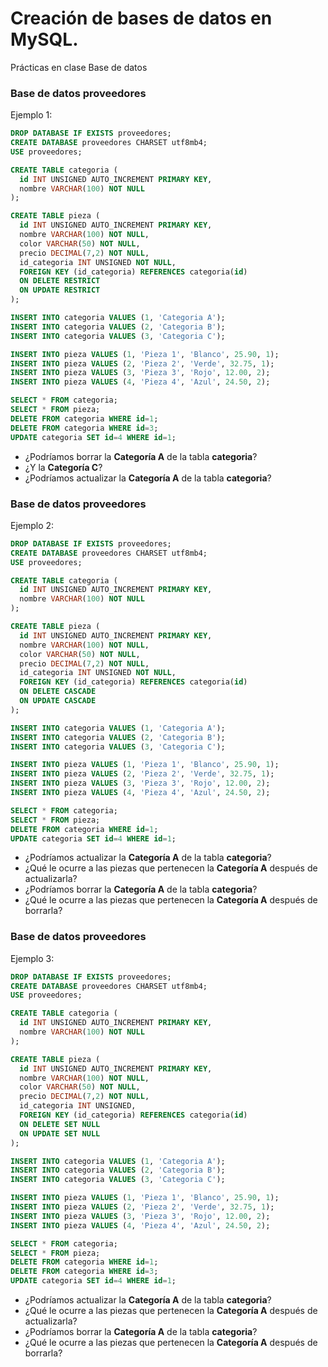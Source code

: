 # Creación de bases de datos en MySQL.
Prácticas en clase Base de datos

### Base de datos proveedores
Ejemplo 1:
```sql
DROP DATABASE IF EXISTS proveedores;
CREATE DATABASE proveedores CHARSET utf8mb4;
USE proveedores;

CREATE TABLE categoria (
  id INT UNSIGNED AUTO_INCREMENT PRIMARY KEY,
  nombre VARCHAR(100) NOT NULL
);

CREATE TABLE pieza (
  id INT UNSIGNED AUTO_INCREMENT PRIMARY KEY,
  nombre VARCHAR(100) NOT NULL,
  color VARCHAR(50) NOT NULL,
  precio DECIMAL(7,2) NOT NULL,  
  id_categoria INT UNSIGNED NOT NULL,
  FOREIGN KEY (id_categoria) REFERENCES categoria(id)
  ON DELETE RESTRICT
  ON UPDATE RESTRICT
);

INSERT INTO categoria VALUES (1, 'Categoria A');
INSERT INTO categoria VALUES (2, 'Categoria B');
INSERT INTO categoria VALUES (3, 'Categoria C');

INSERT INTO pieza VALUES (1, 'Pieza 1', 'Blanco', 25.90, 1);
INSERT INTO pieza VALUES (2, 'Pieza 2', 'Verde', 32.75, 1);
INSERT INTO pieza VALUES (3, 'Pieza 3', 'Rojo', 12.00, 2);
INSERT INTO pieza VALUES (4, 'Pieza 4', 'Azul', 24.50, 2);

SELECT * FROM categoria;
SELECT * FROM pieza;
DELETE FROM categoria WHERE id=1;
DELETE FROM categoria WHERE id=3;
UPDATE categoria SET id=4 WHERE id=1;
```
+ ¿Podríamos borrar la **Categoría A** de la tabla **categoria**?
+ ¿Y la **Categoría C**?
+ ¿Podríamos actualizar la **Categoría A** de la tabla **categoria**?

### Base de datos proveedores
Ejemplo 2:
```sql
DROP DATABASE IF EXISTS proveedores;
CREATE DATABASE proveedores CHARSET utf8mb4;
USE proveedores;

CREATE TABLE categoria (
  id INT UNSIGNED AUTO_INCREMENT PRIMARY KEY,
  nombre VARCHAR(100) NOT NULL
);

CREATE TABLE pieza (
  id INT UNSIGNED AUTO_INCREMENT PRIMARY KEY,
  nombre VARCHAR(100) NOT NULL,
  color VARCHAR(50) NOT NULL,
  precio DECIMAL(7,2) NOT NULL,  
  id_categoria INT UNSIGNED NOT NULL,
  FOREIGN KEY (id_categoria) REFERENCES categoria(id)
  ON DELETE CASCADE
  ON UPDATE CASCADE
);

INSERT INTO categoria VALUES (1, 'Categoria A');
INSERT INTO categoria VALUES (2, 'Categoria B');
INSERT INTO categoria VALUES (3, 'Categoria C');

INSERT INTO pieza VALUES (1, 'Pieza 1', 'Blanco', 25.90, 1);
INSERT INTO pieza VALUES (2, 'Pieza 2', 'Verde', 32.75, 1);
INSERT INTO pieza VALUES (3, 'Pieza 3', 'Rojo', 12.00, 2);
INSERT INTO pieza VALUES (4, 'Pieza 4', 'Azul', 24.50, 2);

SELECT * FROM categoria;
SELECT * FROM pieza;
DELETE FROM categoria WHERE id=1;
UPDATE categoria SET id=4 WHERE id=1;
```
+ ¿Podríamos actualizar la **Categoría A** de la tabla **categoria**?
+ ¿Qué le ocurre a las piezas que pertenecen la **Categoría A** después de actualizarla?
+ ¿Podríamos borrar la **Categoría A** de la tabla **categoria**?
+ ¿Qué le ocurre a las piezas que pertenecen la **Categoría A** después de borrarla?

### Base de datos proveedores
Ejemplo 3:
```sql
DROP DATABASE IF EXISTS proveedores;
CREATE DATABASE proveedores CHARSET utf8mb4;
USE proveedores;

CREATE TABLE categoria (
  id INT UNSIGNED AUTO_INCREMENT PRIMARY KEY,
  nombre VARCHAR(100) NOT NULL
);

CREATE TABLE pieza (
  id INT UNSIGNED AUTO_INCREMENT PRIMARY KEY,
  nombre VARCHAR(100) NOT NULL,
  color VARCHAR(50) NOT NULL,
  precio DECIMAL(7,2) NOT NULL,  
  id_categoria INT UNSIGNED,
  FOREIGN KEY (id_categoria) REFERENCES categoria(id)
  ON DELETE SET NULL
  ON UPDATE SET NULL
);

INSERT INTO categoria VALUES (1, 'Categoria A');
INSERT INTO categoria VALUES (2, 'Categoria B');
INSERT INTO categoria VALUES (3, 'Categoria C');

INSERT INTO pieza VALUES (1, 'Pieza 1', 'Blanco', 25.90, 1);
INSERT INTO pieza VALUES (2, 'Pieza 2', 'Verde', 32.75, 1);
INSERT INTO pieza VALUES (3, 'Pieza 3', 'Rojo', 12.00, 2);
INSERT INTO pieza VALUES (4, 'Pieza 4', 'Azul', 24.50, 2);

SELECT * FROM categoria;
SELECT * FROM pieza;
DELETE FROM categoria WHERE id=1;
DELETE FROM categoria WHERE id=3;
UPDATE categoria SET id=4 WHERE id=1;
```
+ ¿Podríamos actualizar la **Categoría A** de la tabla **categoria**?
+ ¿Qué le ocurre a las piezas que pertenecen la **Categoría A** después de actualizarla?
+ ¿Podríamos borrar la **Categoría A** de la tabla **categoria**?
+ ¿Qué le ocurre a las piezas que pertenecen la **Categoría A** después de borrarla?

